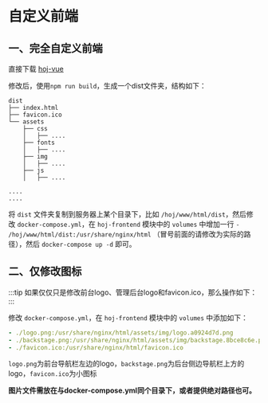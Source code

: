# 自定义前端


## 一、完全自定义前端

直接下载 [hoj-vue](https://gitee.com/himitzh0730/hoj/tree/master/hoj-vue)

修改后，使用`npm run build`，生成一个dist文件夹，结构如下：

```
dist
├── index.html
├── favicon.ico
└── assets
    ├── css
    │   ├── ....
    ├── fonts
    │   ├── ....
    ├── img
    │   ├── ....
    ├── js
    │   ├── ....

....
....
```

将 `dist` 文件夹复制到服务器上某个目录下，比如 `/hoj/www/html/dist`，然后修改 `docker-compose.yml`，在 `hoj-frontend` 模块中的 `volumes` 中增加一行 `- /hoj/www/html/dist:/usr/share/nginx/html` （冒号前面的请修改为实际的路径），然后 `docker-compose up -d` 即可。


## 二、仅修改图标
:::tip
如果仅仅只是修改前台logo、管理后台logo和favicon.ico，那么操作如下：
:::

修改 `docker-compose.yml`，在 `hoj-frontend` 模块中的 `volumes` 中添加如下：

```yaml
- ./logo.png:/usr/share/nginx/html/assets/img/logo.a0924d7d.png
- ./backstage.png:/usr/share/nginx/html/assets/img/backstage.8bce8c6e.png
- ./favicon.ico:/usr/share/nginx/html/favicon.ico
```

`logo.png`为前台导航栏左边的logo，`backstage.png`为后台侧边导航栏上方的logo，`favicon.ico`为小图标

**图片文件需放在与docker-compose.yml同个目录下，或者提供绝对路径也可。**

